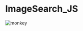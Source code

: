 # ImageSearch_JS

![monkey](https://github.com/sahilmoktan/ImageSearch_JS/assets/103031235/b4627c9d-5348-4779-8914-8b2f664df2c6)
